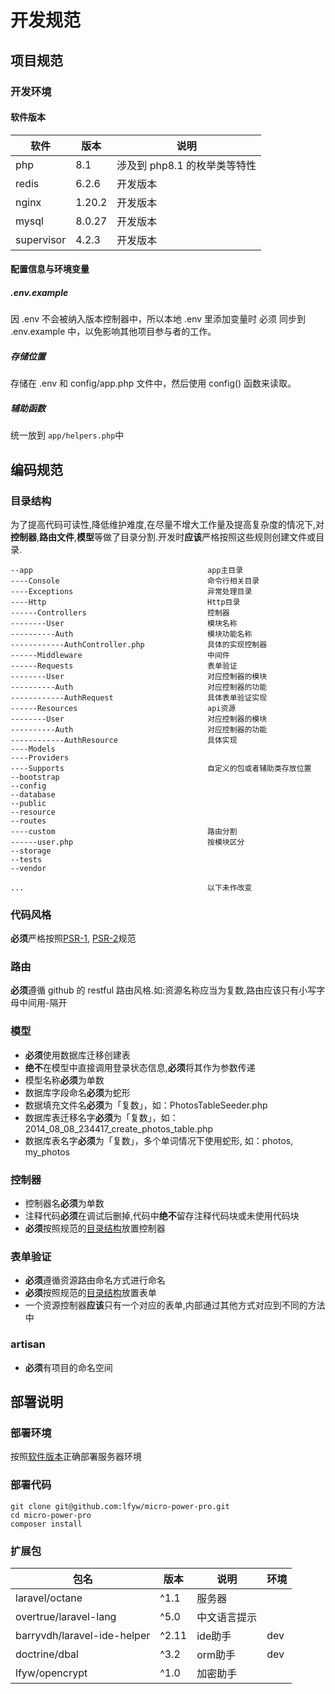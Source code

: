 # 开发规范

## 项目规范
### 开发环境
#### <a id="software-version">软件版本</a>

|  软件   | 版本  | 说明 |
|  ----  | ----  | ---- |
| php  | 8.1 | 涉及到 php8.1 的枚举类等特性|
| redis  | 6.2.6 |开发版本|
| nginx | 1.20.2 | 开发版本|
| mysql| 8.0.27| 开发版本 |
| supervisor | 4.2.3 | 开发版本 |

#### 配置信息与环境变量

##### .env.example

因 .env 不会被纳入版本控制器中，所以本地 .env 里添加变量时 必须 同步到 .env.example 中，以免影响其他项目参与者的工作。

##### 存储位置

存储在 .env 和 config/app.php 文件中，然后使用 config() 函数来读取。

##### 辅助函数

统一放到 `app/helpers.php`中

## 编码规范
### <a id="catalog">目录结构</a>

为了提高代码可读性,降低维护难度,在尽量不增大工作量及提高复杂度的情况下,对**控制器**,**路由文件**,**模型**等做了目录分割.开发时**应该**严格按照这些规则创建文件或目录.

```
--app                                       app主目录
----Console                                 命令行相关目录
----Exceptions                              异常处理目录
----Http                                    Http目录
------Controllers                           控制器
--------User                                模块名称
----------Auth                              模块功能名称
------------AuthController.php              具体的实现控制器
------Middleware                            中间件
------Requests                              表单验证
--------User                                对应控制器的模块
----------Auth                              对应控制器的功能
------------AuthRequest                     具体表单验证实现
------Resources                             api资源
--------User                                对应控制器的模块
----------Auth                              对应控制器的功能
------------AuthResource                    具体实现
----Models
----Providers
----Supports                                自定义的包或者辅助类存放位置
--bootstrap
--config
--database
--public
--resource
--routes
----custom                                  路由分割
------user.php                              按模块区分
--storage
--tests
--vendor

...                                         以下未作改变
```
### 代码风格

**必须**严格按照[PSR-1](https://www.php-fig.org/psr/psr-1/), [PSR-2](https://www.php-fig.org/psr/psr-2/)规范

### 路由

**必须**遵循 github 的 restful 路由风格.如:资源名称应当为复数,路由应该只有小写字母中间用-隔开

### 模型

* **必须**使用数据库迁移创建表
* **绝不**在模型中直接调用登录状态信息,**必须**将其作为参数传递
* 模型名称**必须**为单数
* 数据库字段命名**必须**为蛇形
* 数据填充文件名**必须**为「复数」，如：PhotosTableSeeder.php
* 数据库表迁移名字**必须**为「复数」，如：2014_08_08_234417_create_photos_table.php
* 数据库表名字**必须**为「复数」，多个单词情况下使用蛇形, 如：photos, my_photos

### 控制器

* 控制器名**必须**为单数
* 注释代码**必须**在调试后删掉,代码中**绝不**留存注释代码块或未使用代码块
* **必须**按照规范的[目录结构](#catalog)放置控制器

### 表单验证

* **必须**遵循资源路由命名方式进行命名
* **必须**按照规范的[目录结构](#catalog)放置表单
* 一个资源控制器**应该**只有一个对应的表单,内部通过其他方式对应到不同的方法中
  
### artisan

* **必须**有项目的命名空间



## 部署说明
### 部署环境

按照[软件版本](#software-version)正确部署服务器环境

### 部署代码
   
```
git clone git@github.com:lfyw/micro-power-pro.git
cd micro-power-pro
composer install
```


### 扩展包

| 包名  | 版本  | 说明  | 环境|
| ---- | ---- | ---- | ---- |
|  laravel/octane  | ^1.1  | 服务器 |  |
|  overtrue/laravel-lang | ^5.0 | 中文语言提示| |
|  barryvdh/laravel-ide-helper | ^2.11 | ide助手 | dev |
|  doctrine/dbal | ^3.2 | orm助手 | dev |
|  lfyw/opencrypt| ^1.0 | 加密助手 | |
